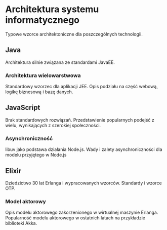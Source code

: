 
# Architektura systemu informatycznego

Typowe wzorce architektoniczne dla poszczególnych technologii.

## Java

Architektura silnie związana ze standardami JavaEE.

### Architektura wielowarstwowa

Standardowy wzorzec dla aplikacji JEE. Opis podziału na część webową, logikę biznesową i bazę danych. 

## JavaScript

Brak standardowych rozwiązań. Przedstawienie popularnych podejść z wielu, wynikających z szerokiej społeczności.

### Asynchroniczność

libuv jako podstawa działania Node.js. Wady i zalety asynchroniczności dla modelu przyjętego w Node.js

## Elixir

Dziedzictwo 30 lat Erlanga i wypracowanych wzorców. Standardy i wzorce OTP.

### Model aktorowy

Opis modelu aktorowego zakorzenionego w wirtualnej maszynie Erlanga. Popularność modelu aktorowego w ostatnich latach na przykładzie biblioteki Akka.